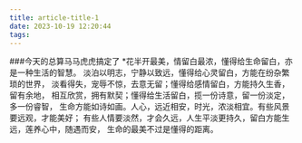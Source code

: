 ```yaml
---
title: article-title-1
date: 2023-10-19 12:20:44
tags:
---
```


###今天的总算马马虎虎搞定了
   *花半开最美，情留白最浓，懂得给生命留白，亦是一种生活的智慧。
淡泊以明志，宁静以致远，懂得给心灵留白，方能在纷杂繁琐的世界，
淡看得失，宠辱不惊，去意无留；懂得给感情留白，方能持久生香，留有余地，
相互欣赏，拥有默契；懂得给生活留白，揽一份诗意，留一份淡定，多一份睿智，
生命方能如诗如画。人心，远近相安，时光，浓淡相宜。有些风景要远观，才能美好；
有些人情要淡然，才会久远，人生平淡更持久，留白方能生远，莲养心中，随遇而安，
生命的最美不过是懂得的距离。